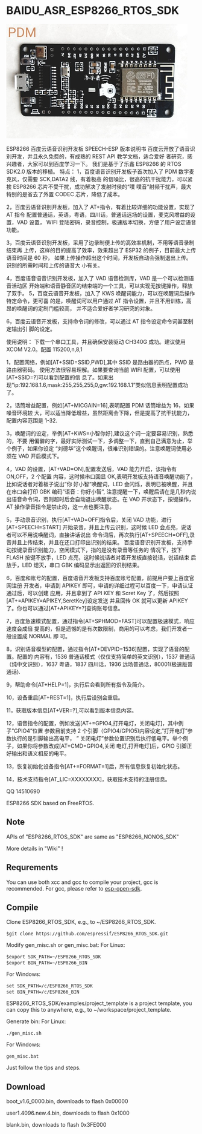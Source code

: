 # BAIDU_ASR_ESP8266_RTOS_SDK #

![image](https://github.com/achinwoo/BAIDU_ASR_ESP8266/blob/master/documents/8266.jpg)

ESP8266 百度云语音识别开发板 SPEECH-ESP 版本说明书
百度云开放了语音识别开发，并且永久免费的，有成熟的 REST API 教学文档，适合爱好
者研究，感兴趣者，大家可以到百度学习一下。
我们是基于了乐鑫 ESP8266 的 RTOS SDK2.0 版本的移植。
特点：
1，百度语音识别开发板子首次加入了 PDM 数字麦克风，仅需要 SCK,DATA2 线，有着极高
的信噪比，很高的抗干扰能力，可以紧挨 ESP8266 芯片不受干扰，成功解决了发射时侯的“噗
噗音”射频干扰声，最大特别的是省去了外置 CODEC 芯片，降低了成本。

2，百度云语音识别开发板，加入了 AT+指令，有着比较详细的功能设置，实现了 AT 指令
配置普通话，英语，粤语，四川话，普通话远场的设置，麦克风增益的设置，VAD 设置，
WIFI 登陆密码，录音控制，极速版本切换，方便了用户设定语音功能。

3，百度云语音识别开发板，采用了边录制便上传的高效率机制，不用等语音录制结束再
上传，这样的目的提高了效率，效果超出了 ESP32 的例子，目前最大上传语音时间是 60 秒，
如果上传操作超出这个时间，开发板自动会强制退出上传。识别的所需时间和上传的语音大
小有关。

4，百度语音语音识别开发板，加入了 VAD 语音检测库，VAD 是一个可以检测语音活动区
开始端和语音静音区的结束端的一个工具，可以实现无按键操作，释放了双手。
5，百度云语音开发板，加入了 KWS 唤醒词能力，可以在唤醒词后操作特定命令，更可喜
的是，唤醒词可以用户通过 AT 指令设置，并且不用训练，高昂的唤醒词的定制门槛较高，
并不适合爱好者学习研究的对象。

6，百度云语音开发板，支持命令词的修改，可以通过 AT 指令设定命令词甚至制定输出引
脚的设定。


使用说明：
下载一个串口工具，并且确保安装驱动 CH340G 成功。建议使用 XCOM V2.0。配置
115200,n,8,1

1，配置网络，例如[AT+SSID=SSID,PWD],其中 SSID 是路由器的热点，PWD 是路由器密码。
使用方法很容易理解。如果要查询当前 WIFI 配置，可以使用[AT+SSID=?]可以看到配置的信
息了。如果出现“ip:192.168.1.6,mask:255,255,255,0,gw:192.168.1.1”类似信息表明配置成功
了。

2，话筒增益配置，例如[AT+MICGAIN=16],表明配置 PDM 话筒增益为 16，如果噪音环境较
大，可以适当降低增益，虽然距离会下降，但是提高了抗干扰能力，配置内容范围是 1-32. 

3，唤醒词的设定，举例[AT+KWS=小智你好],建议这个词一定要容易识别，熟悉的，不要
用偏僻的字，最好实际测试一下，多调整一下，直到自己满意为止，举个例子，如果你设定
“刘德华”这个唤醒词，很难识别错误的。注意唤醒词使用必须在 VAD 开启模式下。

4，VAD 的设置，[AT+VAD=ON],配置发送后，VAD 能力开启，该指令有 ON,OFF，2 个配置
内容，这时候串口回显 OK,表明开发板支持语音唤醒功能了，比如说话者对着板子说出”你
好小智”唤醒词，LED 会闪烁，表明已被唤醒，并且在串口会打印 GBK 编码”语音：你好小智”, 
注意提醒一下，唤醒后请在是几秒内说出语音命令词，否则超时后会自动退出唤醒状态。在
VAD 开状态下，按键操作，AT 操作录音指令是禁止的，这一点也要注意。

5，手动录音识别，执行[AT+VAD=OFF]指令后，关闭 VAD 功能，进行[AT+SPEECH=START]
开始录音，并且上传云识别，这时候 LED 会点亮，说话者可以不用说唤醒词，直接讲话说出
命令词后，再次执行[AT+SPEECH=OFF],录音并且上传结束，并且在还口打印出识别的结果。
百度语音识别开发板，支持手动按键录音识别能力，空闲模式下，指的是没有录音等任务的
情况下，按下 FLASH 按键不放手，LED 点亮，这时候说话者对着开发板直接说话，说话结束
后放手，LED 熄灭，串口 GBK 编码显示出返回的识别结果。

6，百度和账号的配置，百度语音开发板支持百度账号配置，前提用户要上百度官网注册
开发者，申请到 APIKEY 即可，申请的详细过程可以百度一下，申请认证通过后，可以创建
应用，并且拿到了 API KEY 和 Scret Key 了，然后按照[AT+=APIKEY=APIKEY,SeretKey]设定发送
并且回传 OK 就可以更新 APIKEY 了。你也可以通过[AT+APIKEY=?]查询账号信息。

7，百度急速模式配置，通过指令[AT+SPHMOD=FAST]可以配置极速模式，响应速度会成倍
提高的，但是遗憾的是有次数限制，商用的可以考虑，我们开发者一般设置成 NORMAL 即
可。

8，识别语音模型的配置，通过指令[AT+DEVPID=1536]配置，实现了语音的配置。配置的
内容有，1536 普通话模式（仅仅支持简单的英文识别），1537 普通话（纯中文识别），1637
粤语，1837 四川话，1936 远场普通话，80001(极速版普通话). 

9，帮助命令[AT+HELP=1]，执行后会看到所有指令及简介。

10，设备重启[AT+REST=1]，执行后设别会重启。

11，获取版本信息[AT+VER=?],可以看到版本信息内容。

12，语音指令的配置，例如发送[AT+=GPIO4,打开电灯，关闭电灯]，其中例子”GPIO4”位置
参数目前支持 2 个引脚（GPIO4/GPIO5)内容设定,”打开电灯”参数执行的是引脚输出高电平，
” 关闭电灯”参数位置识别后执行低电平。举个例子，如果你将参数改成[AT+CMD=GPIO4,关闭
电灯,打开电灯]后，GPIO 引脚正好输出和语义相反的电平。

13，恢复初始化设备指令[AT+=FORMAT=1]后，所有信息恢复初始化状态。

14，技术支持指令[AT_LIC=XXXXXXXX]，获取技术支持的注册信息。

QQ 14510690

ESP8266 SDK based on FreeRTOS.
   
## Note ##

APIs of "ESP8266_RTOS_SDK" are same as "ESP8266_NONOS_SDK"

More details in "Wiki" !

## Requrements ##

You can use both xcc and gcc to compile your project, gcc is recommended.
For gcc, please refer to [esp-open-sdk](https://github.com/pfalcon/esp-open-sdk).

  
## Compile ##

Clone ESP8266_RTOS_SDK, e.g., to ~/ESP8266_RTOS_SDK.

    $git clone https://github.com/espressif/ESP8266_RTOS_SDK.git

Modify gen_misc.sh or gen_misc.bat:
For Linux:

    $export SDK_PATH=~/ESP8266_RTOS_SDK
    $export BIN_PATH=~/ESP8266_BIN

For Windows:

    set SDK_PATH=/c/ESP8266_RTOS_SDK
    set BIN_PATH=/c/ESP8266_BIN

ESP8266_RTOS_SDK/examples/project_template is a project template, you can copy this to anywhere, e.g., to ~/workspace/project_template.

Generate bin: 
For Linux:

    ./gen_misc.sh

For Windows:

    gen_misc.bat
   
Just follow the tips and steps.

## Download ##

boot_v1.6_0000.bin, downloads to flash 0x00000

user1.4096.new.4.bin, downloads to flash 0x1000

blank.bin, downloads to flash 0x3FE000

